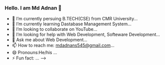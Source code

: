 ###  Hello. I am Md Adnan 👋

- 🔭 I’m currently persuing B.TECH(CSE) from CMR University...
- 🌱 I’m currently learning Dastabase Management System...
- 👯 I’m looking to collaborate on YouTube...
- 🤔 I’m looking for help with Web Development, Softeware Development...
- 💬 Ask me about Web Development...
- 📫 How to reach me: mdadnans545@gmail.com...
- 😄 Pronouns:He/his ...
- ⚡ Fun fact: ...
-->
